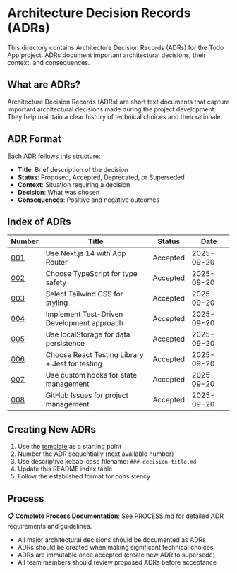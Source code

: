 # Architecture Decision Records (ADRs)

This directory contains Architecture Decision Records (ADRs) for the Todo App project. ADRs document important architectural decisions, their context, and consequences.

## What are ADRs?

Architecture Decision Records (ADRs) are short text documents that capture important architectural decisions made during the project development. They help maintain a clear history of technical choices and their rationale.

## ADR Format

Each ADR follows this structure:
- **Title**: Brief description of the decision
- **Status**: Proposed, Accepted, Deprecated, or Superseded
- **Context**: Situation requiring a decision
- **Decision**: What was chosen
- **Consequences**: Positive and negative outcomes

## Index of ADRs

| Number | Title | Status | Date |
|--------|--------|--------|------|
| [001](001-nextjs-app-router.md) | Use Next.js 14 with App Router | Accepted | 2025-09-20 |
| [002](002-typescript-adoption.md) | Choose TypeScript for type safety | Accepted | 2025-09-20 |
| [003](003-tailwind-css-styling.md) | Select Tailwind CSS for styling | Accepted | 2025-09-20 |
| [004](004-test-driven-development.md) | Implement Test-Driven Development approach | Accepted | 2025-09-20 |
| [005](005-localstorage-persistence.md) | Use localStorage for data persistence | Accepted | 2025-09-20 |
| [006](006-testing-framework-choice.md) | Choose React Testing Library + Jest for testing | Accepted | 2025-09-20 |
| [007](007-state-management-approach.md) | Use custom hooks for state management | Accepted | 2025-09-20 |
| [008](008-github-issues-workflow.md) | GitHub Issues for project management | Accepted | 2025-09-20 |

## Creating New ADRs

1. Use the [template](template.md) as a starting point
2. Number the ADR sequentially (next available number)
3. Use descriptive kebab-case filename: `###-decision-title.md`
4. Update this README index table
5. Follow the established format for consistency

## Process

**📋 Complete Process Documentation**: See [PROCESS.md](PROCESS.md) for detailed ADR requirements and guidelines.

- All major architectural decisions should be documented as ADRs
- ADRs should be created when making significant technical choices
- ADRs are immutable once accepted (create new ADR to supersede)
- All team members should review proposed ADRs before acceptance
